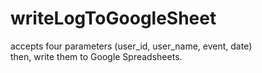 # writeLogToGoogleSheet

accepts four parameters
(user_id, user_name, event, date)  
then, write them to Google Spreadsheets.  

